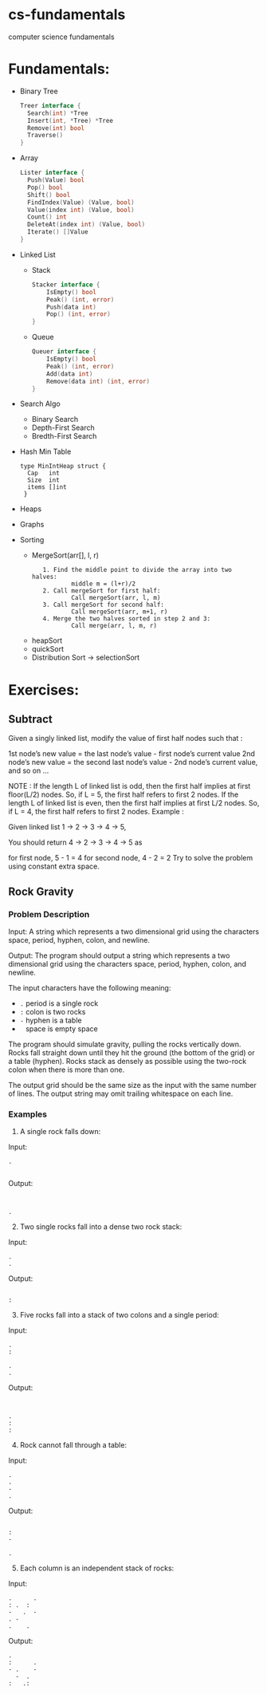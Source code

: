 # cs-fundamentals
computer science fundamentals

# Fundamentals:
* Binary Tree  
  ```go
  Treer interface {
  	Search(int) *Tree
  	Insert(int, *Tree) *Tree
  	Remove(int) bool
  	Traverse()
  }
  ```
* Array
  ```go
  Lister interface {
  	Push(Value) bool
  	Pop() bool
  	Shift() bool
  	FindIndex(Value) (Value, bool)
  	Value(index int) (Value, bool)
  	Count() int
  	DeleteAt(index int) (Value, bool)
  	Iterate() []Value
  }
  ```
* Linked List

  * Stack
    ```go
    Stacker interface {
    	IsEmpty() bool
    	Peak() (int, error)
    	Push(data int)
    	Pop() (int, error)
    }
    ```

  * Queue
    ```go
    Queuer interface {
    	IsEmpty() bool
    	Peak() (int, error)
    	Add(data int)
    	Remove(data int) (int, error)
    }
    ```
* Search Algo
  * Binary Search
  * Depth-First Search
  * Bredth-First Search
* Hash Min Table
   ```
   type MinIntHeap struct {
   	 Cap   int
   	 Size  int
   	 items []int
    }
   ```
* Heaps 
* Graphs
* Sorting
    * MergeSort(arr[], l,  r)
      ```If r > l
         1. Find the middle point to divide the array into two halves:  
                 middle m = (l+r)/2
         2. Call mergeSort for first half:   
                 Call mergeSort(arr, l, m)
         3. Call mergeSort for second half:
                 Call mergeSort(arr, m+1, r)
         4. Merge the two halves sorted in step 2 and 3:
                 Call merge(arr, l, m, r)
      ```
    * heapSort
    * quickSort
    * Distribution Sort -> selectionSort

# Exercises:

## Subtract

Given a singly linked list, modify the value of first half nodes such that :

1st node’s new value = the last node’s value - first node’s current value
2nd node’s new value = the second last node’s value - 2nd node’s current value,
and so on …

 NOTE :
If the length L of linked list is odd, then the first half implies at first floor(L/2) nodes. So, if L = 5, the first half refers to first 2 nodes.
If the length L of linked list is even, then the first half implies at first L/2 nodes. So, if L = 4, the first half refers to first 2 nodes.
Example :

Given linked list 1 -> 2 -> 3 -> 4 -> 5,

You should return 4 -> 2 -> 3 -> 4 -> 5
as

for first node, 5 - 1 = 4
for second node, 4 - 2 = 2
Try to solve the problem using constant extra space.




## Rock Gravity

### Problem Description

Input:  A string which represents a two dimensional grid using the characters space, period, hyphen, colon, and newline.

Output:  The program should output a string which represents a two dimensional grid using the characters space, period, hyphen, colon, and newline.

The input characters have the following meaning:

- `.` period is a single rock
- `:` colon is two rocks
- `-` hyphen is a table
- ` ` space is empty space

The program should simulate gravity, pulling the rocks vertically down.  Rocks fall straight down until they hit the ground (the bottom of the grid) or a table (hyphen).  Rocks stack as densely as possible using the two-rock colon when there is more than one.

The output grid should be the same size as the input with the same number of lines.  The output string may omit trailing whitespace on each line.

### Examples

1. A single rock falls down:

Input:
```
.


```
Output:
```


.
```

2. Two single rocks fall into a dense two rock stack:

Input:
```
.
.
```
Output:
```

:
```

3. Five rocks fall into a stack of two colons and a single period:

Input:
```
.
:

.
.
```
Output:
```


.
:
:
```

4. Rock cannot fall through a table:

Input:
```
.
.
-
.

```
Output:
```

:
-

.
```

5. Each column is an independent stack of rocks:

Input:
```
.      .
: .  :
-   .  -
. -
.    .
```
Output:
```
.
:      .
- .    -
  -  .
:   .:
```

